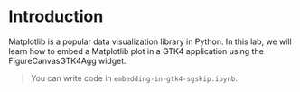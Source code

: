 # Introduction

Matplotlib is a popular data visualization library in Python. In this lab, we will learn how to embed a Matplotlib plot in a GTK4 application using the FigureCanvasGTK4Agg widget.

> You can write code in `embedding-in-gtk4-sgskip.ipynb`.
